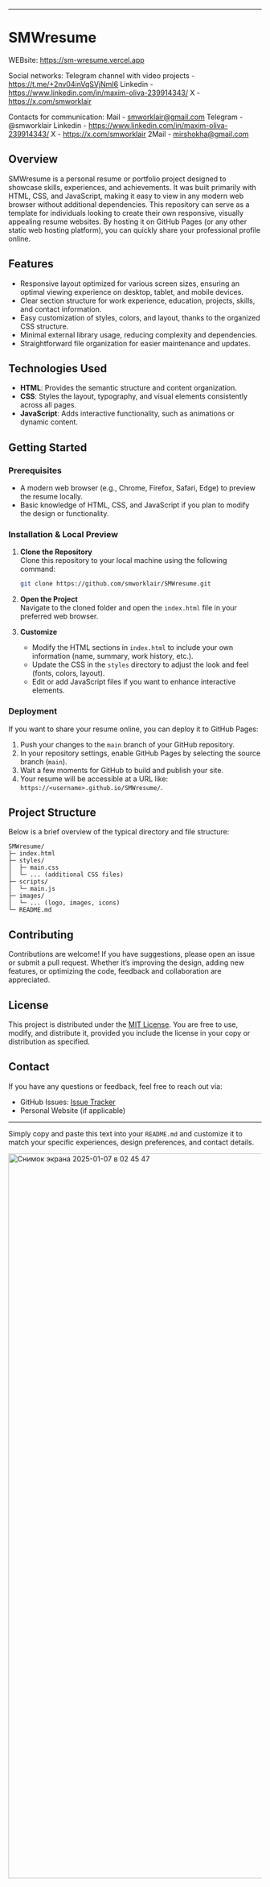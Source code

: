 --------------------------------------------------------------------------------
# SMWresume

WEBsite:
https://sm-wresume.vercel.app

Social networks:
Telegram channel with video projects - https://t.me/+2nv04inVqSVjNmI6
Linkedin - https://www.linkedin.com/in/maxim-oliva-239914343/
X - https://x.com/smworklair

Contacts for communication:
Mail - smworklair@gmail.com
Telegram - @smworklair
Linkedin - https://www.linkedin.com/in/maxim-oliva-239914343/
X - https://x.com/smworklair
2Mail - mirshokha@gmail.com



## Overview
SMWresume is a personal resume or portfolio project designed to showcase skills, experiences, and achievements. It was built primarily with HTML, CSS, and JavaScript, making it easy to view in any modern web browser without additional dependencies. This repository can serve as a template for individuals looking to create their own responsive, visually appealing resume websites. By hosting it on GitHub Pages (or any other static web hosting platform), you can quickly share your professional profile online.

## Features
- Responsive layout optimized for various screen sizes, ensuring an optimal viewing experience on desktop, tablet, and mobile devices.
- Clear section structure for work experience, education, projects, skills, and contact information.
- Easy customization of styles, colors, and layout, thanks to the organized CSS structure.
- Minimal external library usage, reducing complexity and dependencies.
- Straightforward file organization for easier maintenance and updates.

## Technologies Used
- **HTML**: Provides the semantic structure and content organization.
- **CSS**: Styles the layout, typography, and visual elements consistently across all pages.
- **JavaScript**: Adds interactive functionality, such as animations or dynamic content.

## Getting Started

### Prerequisites
- A modern web browser (e.g., Chrome, Firefox, Safari, Edge) to preview the resume locally.
- Basic knowledge of HTML, CSS, and JavaScript if you plan to modify the design or functionality.

### Installation & Local Preview
1. **Clone the Repository**  
   Clone this repository to your local machine using the following command:
   ```bash
   git clone https://github.com/smworklair/SMWresume.git
   ```
2. **Open the Project**  
   Navigate to the cloned folder and open the `index.html` file in your preferred web browser.

3. **Customize**  
   - Modify the HTML sections in `index.html` to include your own information (name, summary, work history, etc.).  
   - Update the CSS in the `styles` directory to adjust the look and feel (fonts, colors, layout).  
   - Edit or add JavaScript files if you want to enhance interactive elements.

### Deployment
If you want to share your resume online, you can deploy it to GitHub Pages:
1. Push your changes to the `main` branch of your GitHub repository.
2. In your repository settings, enable GitHub Pages by selecting the source branch (`main`).
3. Wait a few moments for GitHub to build and publish your site.  
4. Your resume will be accessible at a URL like: `https://<username>.github.io/SMWresume/`.

## Project Structure
Below is a brief overview of the typical directory and file structure:

```
SMWresume/
├─ index.html
├─ styles/
│  ├─ main.css
│  └─ ... (additional CSS files)
├─ scripts/
│  └─ main.js
├─ images/
│  └─ ... (logo, images, icons)
└─ README.md
```

## Contributing
Contributions are welcome! If you have suggestions, please open an issue or submit a pull request. Whether it’s improving the design, adding new features, or optimizing the code, feedback and collaboration are appreciated.

## License
This project is distributed under the [MIT License](LICENSE). You are free to use, modify, and distribute it, provided you include the license in your copy or distribution as specified.

## Contact
If you have any questions or feedback, feel free to reach out via:
- GitHub Issues: [Issue Tracker](https://github.com/smworklair/SMWresume/issues)
- Personal Website (if applicable)

--------------------------------------------------------------------------------

Simply copy and paste this text into your `README.md` and customize it to match your specific experiences, design preferences, and contact details.

<img width="1440" alt="Снимок экрана 2025-01-07 в 02 45 47" src="https://github.com/user-attachments/assets/cb77ba78-88af-4637-a27b-5293ed9c6b2c" />











